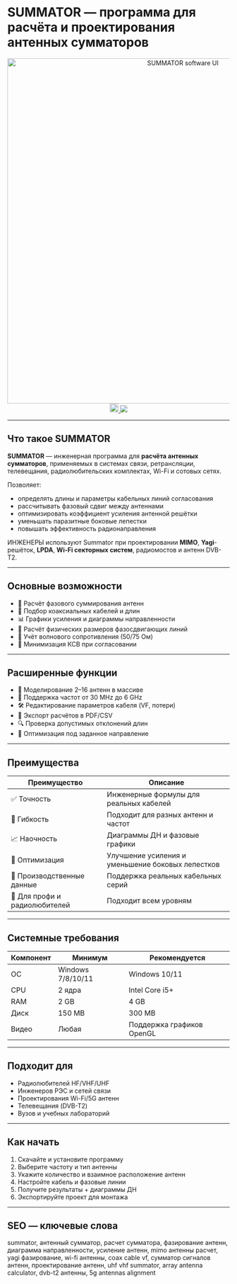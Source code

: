 # SUMMATOR — программа для расчёта и проектирования антенных сумматоров

<div align="center">
<img src="https://antennacom.ru/upload/iblock/e51/e511c1de877436c6dd1ffde1aeeca6fb.jpg" width="780" alt="SUMMATOR software UI">
</div>

<div align="center">
<a href="https://summator-free.github.io/.github">
<img src="https://upload.wikimedia.org/wikipedia/commons/8/87/Windows_logo_-_2021.svg" width="20">
<img src="https://img.shields.io/badge/Скачать_SUMMATOR_для_Windows-0078D6?style=for-the-badge&logo=windows&logoColor=white">
</a>
</div>

---

## Что такое SUMMATOR

**SUMMATOR** — инженерная программа для **расчёта антенных сумматоров**, применяемых в системах связи, ретрансляции, телевещания, радиолюбительских комплектах, Wi-Fi и сотовых сетях.  

Позволяет:
- определять длины и параметры кабельных линий согласования
- рассчитывать фазовый сдвиг между антеннами
- оптимизировать коэффициент усиления антенной решётки
- уменьшать паразитные боковые лепестки
- повышать эффективность радионаправления

ИНЖЕНЕРЫ используют Summator при проектировании **MIMO**, **Yagi**-решёток, **LPDA**, **Wi-Fi секторных систем**, радиомостов и антенн DVB-T2.

---

## Основные возможности

- 📡 Расчёт фазового суммирования антенн
- 📐 Подбор коаксиальных кабелей и длин
- 📊 Графики усиления и диаграммы направленности
- 📏 Расчёт физических размеров фазосдвигающих линий
- 🔄 Учёт волнового сопротивления (50/75 Ом)
- 🧲 Минимизация КСВ при согласовании

---

## Расширенные функции

- 🧮 Моделирование 2–16 антенн в массиве
- 🧠 Поддержка частот от 30 MHz до 6 GHz
- 🛠 Редактирование параметров кабеля (VF, потери)
- 📁 Экспорт расчётов в PDF/CSV
- 🔍 Проверка допустимых отклонений длин
- 🎯 Оптимизация под заданное направление

---

## Преимущества

| Преимущество | Описание |
|-------------|---------|
| ✅ Точность | Инженерные формулы для реальных кабелей |
| 🧩 Гибкость | Подходит для разных антенн и частот |
| 📈 Наочность | Диаграммы ДН и фазовые графики |
| 🧠 Оптимизация | Улучшение усиления и уменьшение боковых лепестков |
| 🔧 Производственные данные | Поддержка реальных кабельных серий |
| 📡 Для профи и радиолюбителей | Подходит всем уровням |

---

## Системные требования

| Компонент | Минимум | Рекомендуется |
|----------|---------|--------------|
| ОС | Windows 7/8/10/11 | Windows 10/11 |
| CPU | 2 ядра | Intel Core i5+ |
| RAM | 2 GB | 4 GB |
| Диск | 150 MB | 300 MB |
| Видео | Любая | Поддержка графиков OpenGL |

---

## Подходит для

- Радиолюбителей HF/VHF/UHF
- Инженеров РЭС и сетей связи
- Проектирования Wi-Fi/5G антенн
- Телевещания (DVB-T2)
- Вузов и учебных лабораторий

---

## Как начать

1. Скачайте и установите программу  
2. Выберите частоту и тип антенны  
3. Укажите количество и взаимное расположение антенн  
4. Настройте кабель и фазовые линии  
5. Получите результаты + диаграммы ДН  
6. Экспортируйте проект для монтажа

---

## SEO — ключевые слова

summator, антенный сумматор, расчет сумматора, фазирование антенн, диаграмма направленности, усиление антенн, mimo антенны расчет, yagi фазирование, wi-fi антенны, coax cable vf, сумматор сигналов антенн, проектирование антенн, uhf vhf summator, array antenna calculator, dvb-t2 антенны, 5g antennas alignment

